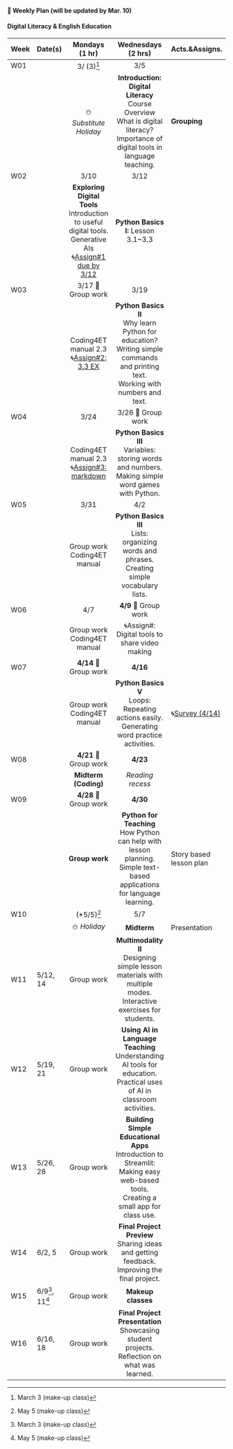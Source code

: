 #### 🌱 **Weekly Plan (will be updated by Mar. 10)**

#### Digital Literacy & English Education

| Week | Date(s) | Mondays (1 hr) | Wednesdays (2 hrs) | Acts.&Assigns. |
|------|------|:----------:|:--------:|-------|
|W01||3/ (3)[^1]|3/5||
|      |      |⛄ _Substitute Holiday_| **Introduction: Digital Literacy** <br> Course Overview <br> What is digital literacy? <br> Importance of digital tools in language teaching.  | **Grouping** |
|W02||3/10|3/12||
|   || **Exploring Digital Tools** <br> Introduction to useful digital tools. Generative AIs <br>🌀[Assign#1 due by 3/12](https://github.com/MK316/Coding4ET/blob/main/Lessons/Ex2.md) |**Python Basics I:** Lesson 3.1~3.3   |       |
| W03||3/17 🐳 Group work|3/19||
|     ||  Coding4ET manual 2.3 <br>🌀[Assign#2: 3.3 EX](https://github.com/MK316/Coding4ET/blob/main/Lessons/EX3_3.ipynb) | **Python Basics II** <br> Why learn Python for education? <br> Writing simple commands and printing text. <br> Working with numbers and text. |       |
|W04||3/24|3/26 🐳 Group work||
|      || Coding4ET manual 2.3 <br>🌀[Assign#3: markdown](https://github.com/MK316/Coding4ET/blob/main/Lessons/Lesson02-3.md) | **Python Basics III** <br> Variables: storing words and numbers. <br> Making simple word games with Python. |       |
|W05||3/31|4/2||
|      || Group work <br>Coding4ET manual | **Python Basics III** <br> Lists: organizing words and phrases. <br> Creating simple vocabulary lists. |       |
|W06||4/7|**4/9** 🐳 Group work||
|      | | Group work <br>Coding4ET manual | 🌀Assign#: Digital tools to share video making ||
|W07||**4/14** 🐳 Group work|**4/16**||
|      | | Group work <br>Coding4ET manual | **Python Basics V** <br> Loops: Repeating actions easily. <br> Generating word practice activities. |  🌀[Survey (4/14)](https://forms.gle/RAcEev4ZoqkcPQK86)      |
| W08||**4/21** 🐳 Group work|**4/23**||
|     | | **Midterm (Coding)** | _Reading recess_  |       |
|W09||**4/28** 🐳 Group work|**4/30**||
|      || **Group work**  | **Python for Teaching** <br> How Python can help with lesson planning. <br> Simple text-based applications for language learning.| Story based lesson plan|
|W10||(*5/5)[^2]|5/7||
|      || ⛄ _Holiday_  | **Midterm** |Presentation |
|  W11    |5/12, 14|  Group work  | **Multimodality II** <br> Designing simple lesson materials with multiple modes. <br> Interactive exercises for students. |       |
|  W12    |5/19, 21|  Group work  | **Using AI in Language Teaching** <br> Understanding AI tools for education. <br> Practical uses of AI in classroom activities. |       |
|  W13    |5/26, 28|  Group work | **Building Simple Educational Apps** <br> Introduction to Streamlit: Making easy web-based tools. <br> Creating a small app for class use. |       |
|  W14    |6/2, 5|  Group work |**Final Project Preview** <br> Sharing ideas and getting feedback. <br> Improving the final project.|       |
|  W15    |6/9[^1], 11[^2]|   Group work |**Makeup classes** |  |
|  W16    |6/16, 18| Group work | **Final Project Presentation** <br> Showcasing student projects. <br> Reflection on what was learned. |       |

[^1]: March 3 (make-up class)
[^2]: May 5 (make-up class)

